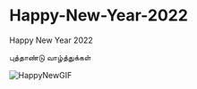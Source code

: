 # Happy-New-Year-2022

Happy New Year 2022

புத்தாண்டு வாழ்த்துக்கள்





![HappyNewGIF](https://user-images.githubusercontent.com/88297426/147842496-dcb78290-def0-4561-8a87-16d83e1de653.gif)
